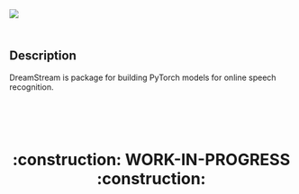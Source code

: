 <style>
img {
  display: block;
  margin-left: auto;
  margin-right: auto;
  padding-bottom: 25px;
}
</style>

<image src="dreamstream-logo.pdf" class="center" />




## Description

DreamStream is package for building PyTorch models for online speech recognition.


<br /><br /><br />
<h1 style="text-align:center;">
:construction: WORK-IN-PROGRESS :construction:
</h1>
